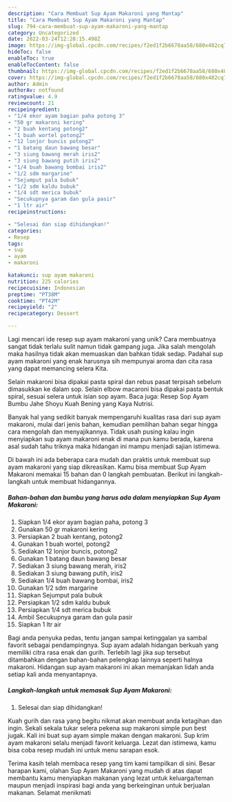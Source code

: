 ```yaml
---
description: "Cara Membuat Sup Ayam Makaroni yang Mantap"
title: "Cara Membuat Sup Ayam Makaroni yang Mantap"
slug: 794-cara-membuat-sup-ayam-makaroni-yang-mantap
category: Uncategorized
date: 2022-03-24T12:28:15.498Z
image: https://img-global.cpcdn.com/recipes/f2ed1f2b6678aa58/680x482cq70/sup-ayam-makaroni-foto-resep-utama.jpg
hideToc: false
enableToc: true
enableTocContent: false
thumbnail: https://img-global.cpcdn.com/recipes/f2ed1f2b6678aa58/680x482cq70/sup-ayam-makaroni-foto-resep-utama.jpg
cover: https://img-global.cpcdn.com/recipes/f2ed1f2b6678aa58/680x482cq70/sup-ayam-makaroni-foto-resep-utama.jpg
author: Admin
authorAv: notfound
ratingvalue: 4.9
reviewcount: 21
recipeingredient:
- "1/4 ekor ayam bagian paha potong 3"
- "50 gr makaroni kering"
- "2 buah kentang potong2"
- "1 buah wortel potong2"
- "12 lonjor buncis potong2"
- "1 batang daun bawang besar"
- "3 siung bawang merah iris2"
- "3 siung bawang putih iris2"
- "1/4 buah bawang bombai iris2"
- "1/2 sdm margarine"
- "Sejumput pala bubuk"
- "1/2 sdm kaldu bubuk"
- "1/4 sdt merica bubuk"
- "Secukupnya garam dan gula pasir"
- "1 ltr air"
recipeinstructions:

- "Selesai dan siap dihidangkan!"
categories:
- Resep
tags:
- sup
- ayam
- makaroni

katakunci: sup ayam makaroni 
nutrition: 225 calories
recipecuisine: Indonesian
preptime: "PT38M"
cooktime: "PT42M"
recipeyield: "2"
recipecategory: Dessert

---
```





Lagi mencari ide resep sup ayam makaroni yang unik? Cara membuatnya sangat tidak terlalu sulit namun tidak gampang juga. Jika salah mengolah maka hasilnya tidak akan memuaskan dan bahkan tidak sedap. Padahal sup ayam makaroni yang enak harusnya sih mempunyai aroma dan cita rasa yang dapat memancing selera Kita.





Selain makaroni bisa dipakai pasta spiral dan rebus pasat terpisah sebelum dimasukkan ke dalam sop. Selain elbow macaroni bisa dipakai pasta bentuk spiral, sesuai selera untuk isian sop ayam. Baca juga: Resep Sop Ayam Bumbu Jahe Shoyu Kuah Bening yang Kaya Nutrisi.

Banyak hal yang sedikit banyak mempengaruhi kualitas rasa dari sup ayam makaroni, mulai dari jenis bahan, kemudian pemilihan bahan segar hingga cara mengolah dan menyajikannya. Tidak usah pusing kalau ingin menyiapkan sup ayam makaroni enak di mana pun kamu berada, karena asal sudah tahu triknya maka hidangan ini mampu menjadi sajian istimewa.






Di bawah ini ada beberapa cara mudah dan praktis untuk membuat sup ayam makaroni yang siap dikreasikan. Kamu bisa membuat Sup Ayam Makaroni memakai 15 bahan dan 0 langkah pembuatan. Berikut ini langkah-langkah untuk membuat hidangannya.

<!--inarticleads1-->

##### Bahan-bahan dan bumbu yang harus ada dalam menyiapkan Sup Ayam Makaroni:

1. Siapkan 1/4 ekor ayam bagian paha, potong 3
1. Gunakan 50 gr makaroni kering
1. Persiapkan 2 buah kentang, potong2
1. Gunakan 1 buah wortel, potong2
1. Sediakan 12 lonjor buncis, potong2
1. Gunakan 1 batang daun bawang besar
1. Sediakan 3 siung bawang merah, iris2
1. Sediakan 3 siung bawang putih, iris2
1. Sediakan 1/4 buah bawang bombai, iris2
1. Gunakan 1/2 sdm margarine
1. Siapkan Sejumput pala bubuk
1. Persiapkan 1/2 sdm kaldu bubuk
1. Persiapkan 1/4 sdt merica bubuk
1. Ambil Secukupnya garam dan gula pasir
1. Siapkan 1 ltr air


Bagi anda penyuka pedas, tentu jangan sampai ketinggalan ya sambal favorit sebagai pendampingnya. Sup ayam adalah hidangan berkuah yang memiliki citra rasa enak dan gurih. Terlebih lagi jika sup tersebut ditambahkan dengan bahan-bahan pelengkap lainnya seperti halnya makaroni. Hidangan sup ayam makaroni ini akan memanjakan lidah anda setiap kali anda menyantapnya. 

<!--inarticleads2-->

##### Langkah-langkah untuk memasak Sup Ayam Makaroni:


1. Selesai dan siap dihidangkan!

Kuah gurih dan rasa yang begitu nikmat akan membuat anda ketagihan dan ingin. Sekali sekala tukar selera pekena sup makaroni simple pun best jugak. Kali ini buat sup ayam simple makan dengan makaroni. Sup krim ayam makaroni selalu menjadi favorit keluarga. Lezat dan istimewa, kamu bisa coba resep mudah ini untuk menu sarapan esok. 

Terima kasih telah membaca resep yang tim kami tampilkan di sini. Besar harapan kami, olahan Sup Ayam Makaroni yang mudah di atas dapat membantu kamu menyiapkan makanan yang lezat untuk keluarga/teman maupun menjadi inspirasi bagi anda yang berkeinginan untuk berjualan makanan. Selamat menikmati
